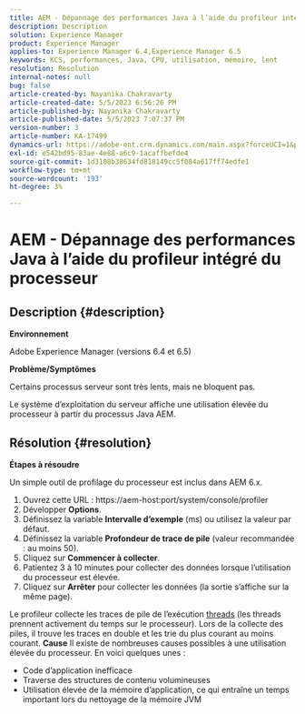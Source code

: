 ```yaml
---
title: AEM - Dépannage des performances Java à l’aide du profileur intégré du processeur
description: Description
solution: Experience Manager
product: Experience Manager
applies-to: Experience Manager 6.4,Experience Manager 6.5
keywords: KCS, performances, Java, CPU, utilisation, mémoire, lent
resolution: Resolution
internal-notes: null
bug: false
article-created-by: Nayanika Chakravarty
article-created-date: 5/5/2023 6:56:26 PM
article-published-by: Nayanika Chakravarty
article-published-date: 5/5/2023 7:07:37 PM
version-number: 3
article-number: KA-17499
dynamics-url: https://adobe-ent.crm.dynamics.com/main.aspx?forceUCI=1&pagetype=entityrecord&etn=knowledgearticle&id=c0334588-76eb-ed11-a7c6-6045bd006704
exl-id: e542bd95-83ae-4e88-a6c9-1acaffbefde4
source-git-commit: 1d3108b38634fd818149cc5f084a617ff74edfe1
workflow-type: tm+mt
source-wordcount: '193'
ht-degree: 3%

---
```


# AEM - Dépannage des performances Java à l’aide du profileur intégré du processeur

## Description {#description}


<b>Environnement</b>

Adobe Experience Manager (versions 6.4 et 6.5)

<b>Problème/Symptômes</b>

Certains processus serveur sont très lents, mais ne bloquent pas.

Le système d’exploitation du serveur affiche une utilisation élevée du processeur à partir du processus Java AEM.


## Résolution {#resolution}


<b>Étapes à résoudre</b>

Un simple outil de profilage du processeur est inclus dans AEM 6.x.

1. Ouvrez cette URL : https://aem-host:port/system/console/profiler
2. Développer <b>Options</b>.
3. Définissez la variable <b>Intervalle d’exemple</b> (ms) ou utilisez la valeur par défaut.
4. Définissez la variable <b>Profondeur de trace de pile</b> (valeur recommandée : au moins 50).
5. Cliquez sur <b>Commencer à collecter</b>.
6. Patientez 3 à 10 minutes pour collecter des données lorsque l’utilisation du processeur est élevée.
7. Cliquez sur <b>Arrêter</b> pour collecter les données (la sortie s’affiche sur la même page).


Le profileur collecte les traces de pile de l’exécution [threads](https://docs.oracle.com/javase/tutorial/essential/concurrency/threads.html) (les threads prennent activement du temps sur le processeur). Lors de la collecte des piles, il trouve les traces en double et les trie du plus courant au moins courant.
<b>Cause</b>
Il existe de nombreuses causes possibles à une utilisation élevée du processeur. En voici quelques unes :

- Code d’application inefficace
- Traverse des structures de contenu volumineuses
- Utilisation élevée de la mémoire d’application, ce qui entraîne un temps important lors du nettoyage de la mémoire JVM
